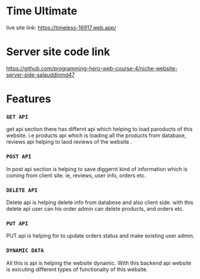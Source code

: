 #  Time Ultimate
live site link: https://timeless-16917.web.app/
# Server site code link 
https://github.com/programming-hero-web-course-4/niche-website-server-side-salauddinmd47 

# Features
### `GET API`
get api section there has differnt api which helping to load paroducts of this website. i.e products api which is loading all the products from database, reviews api helping to laod reviews of the website . 

### `POST API`
In post api section is helping to save diggernt kind of information which is coming from client site. ie, reviews, user info, orders etc.
### `DELETE API`
Delete api is helping delete info from databese and also client side. with this delete api user can his order admin can delete products, and orders etc.
### `PUT API`
PUT api is helping for  to update orders status and make existing user admin.
### `DYNAMIC DATA`
All this is api is helping the website dynamic. With this backend api website is exicuting different types of functionalty of this website.
